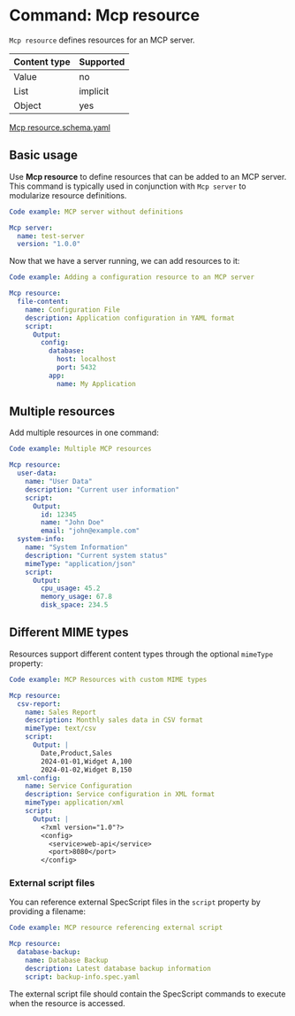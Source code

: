 # Command: Mcp resource

`Mcp resource` defines resources for an MCP server.

| Content type | Supported |
|--------------|-----------|
| Value        | no        |
| List         | implicit  |
| Object       | yes       |

[Mcp resource.schema.yaml](schema/Mcp%20resource.schema.yaml)

## Basic usage

Use **Mcp resource** to define resources that can be added to an MCP server. This command is typically used in
conjunction with `Mcp server` to modularize resource definitions.

```yaml specscript
Code example: MCP server without definitions

Mcp server:
  name: test-server
  version: "1.0.0"
```

Now that we have a server running, we can add resources to it:

```yaml specscript
Code example: Adding a configuration resource to an MCP server

Mcp resource:
  file-content:
    name: Configuration File
    description: Application configuration in YAML format
    script:
      Output:
        config:
          database:
            host: localhost
            port: 5432
          app:
            name: My Application
```

## Multiple resources

Add multiple resources in one command:

```yaml specscript
Code example: Multiple MCP resources

Mcp resource:
  user-data:
    name: "User Data"
    description: "Current user information"
    script:
      Output:
        id: 12345
        name: "John Doe"
        email: "john@example.com"
  system-info:
    name: "System Information"
    description: "Current system status"
    mimeType: "application/json"
    script:
      Output:
        cpu_usage: 45.2
        memory_usage: 67.8
        disk_space: 234.5
```

## Different MIME types

Resources support different content types through the optional `mimeType` property:

```yaml specscript
Code example: MCP Resources with custom MIME types

Mcp resource:
  csv-report:
    name: Sales Report
    description: Monthly sales data in CSV format
    mimeType: text/csv
    script:
      Output: |
        Date,Product,Sales
        2024-01-01,Widget A,100
        2024-01-02,Widget B,150
  xml-config:
    name: Service Configuration
    description: Service configuration in XML format
    mimeType: application/xml
    script:
      Output: |
        <?xml version="1.0"?>
        <config>
          <service>web-api</service>
          <port>8080</port>
        </config>
```

### External script files

You can reference external SpecScript files in the `script` property by providing a filename:

```yaml specscript
Code example: MCP resource referencing external script

Mcp resource:
  database-backup:
    name: Database Backup
    description: Latest database backup information
    script: backup-info.spec.yaml
```

The external script file should contain the SpecScript commands to execute when the resource is accessed.

<!-- yaml specscript
Mcp server:
  name: test-server
  version: "1.0.0"
  stop: true
-->